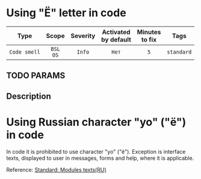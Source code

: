 # Using "Ё" letter in code

| Type | Scope | Severity | Activated<br/>by default | Minutes<br/>to fix | Tags |
| :-: | :-: | :-: | :-: | :-: | :-: |
| `Code smell` | `BSL`<br/>`OS` | `Info` | `Нет` | `5` | `standard` |


## TODO PARAMS

## Description

# Using Russian character "yo" ("ё") in code

In code it is prohibited to use character "yo" ("ё").
Exception is interface texts, displayed to user in messages, forms and help, where it is applicable.

Reference: [Standard: Modules texts(RU)](https://its.1c.ru/db/v8std#content:456:hdoc)
